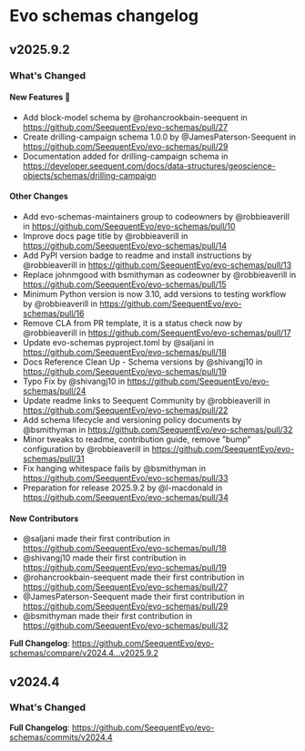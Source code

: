 # Evo schemas changelog

## v2025.9.2
### What's Changed
#### New Features 🎉
* Add block-model schema by @rohancrookbain-seequent in https://github.com/SeequentEvo/evo-schemas/pull/27
* Create drilling-campaign schema 1.0.0 by @JamesPaterson-Seequent in https://github.com/SeequentEvo/evo-schemas/pull/29
* Documentation added for drilling-campaign schema in https://developer.seequent.com/docs/data-structures/geoscience-objects/schemas/drilling-campaign
#### Other Changes
* Add evo-schemas-maintainers group to codeowners by @robbieaverill in https://github.com/SeequentEvo/evo-schemas/pull/10
* Improve docs page title by @robbieaverill in https://github.com/SeequentEvo/evo-schemas/pull/14
* Add PyPI version badge to readme and install instructions by @robbieaverill in https://github.com/SeequentEvo/evo-schemas/pull/13
* Replace johnmgood with bsmithyman as codeowner by @robbieaverill in https://github.com/SeequentEvo/evo-schemas/pull/15
* Minimum Python version is now 3.10, add versions to testing workflow by @robbieaverill in https://github.com/SeequentEvo/evo-schemas/pull/16
* Remove CLA from PR template, it is a status check now by @robbieaverill in https://github.com/SeequentEvo/evo-schemas/pull/17
* Update evo-schemas pyproject.toml by @saljani in https://github.com/SeequentEvo/evo-schemas/pull/18
* Docs Reference Clean Up - Schema versions by @shivangj10 in https://github.com/SeequentEvo/evo-schemas/pull/19
* Typo Fix by @shivangj10 in https://github.com/SeequentEvo/evo-schemas/pull/24
* Update readme links to Seequent Community by @robbieaverill in https://github.com/SeequentEvo/evo-schemas/pull/22
* Add schema lifecycle and versioning policy documents by @bsmithyman in https://github.com/SeequentEvo/evo-schemas/pull/32
* Minor tweaks to readme, contribution guide, remove "bump" configuration by @robbieaverill in https://github.com/SeequentEvo/evo-schemas/pull/31
* Fix hanging whitespace fails by @bsmithyman in https://github.com/SeequentEvo/evo-schemas/pull/33
* Preparation for release 2025.9.2 by @l-macdonald in https://github.com/SeequentEvo/evo-schemas/pull/34

#### New Contributors
* @saljani made their first contribution in https://github.com/SeequentEvo/evo-schemas/pull/18
* @shivangj10 made their first contribution in https://github.com/SeequentEvo/evo-schemas/pull/19
* @rohancrookbain-seequent made their first contribution in https://github.com/SeequentEvo/evo-schemas/pull/27
* @JamesPaterson-Seequent made their first contribution in https://github.com/SeequentEvo/evo-schemas/pull/29
* @bsmithyman made their first contribution in https://github.com/SeequentEvo/evo-schemas/pull/32

**Full Changelog**: https://github.com/SeequentEvo/evo-schemas/compare/v2024.4...v2025.9.2

## v2024.4
### What's Changed
**Full Changelog**: https://github.com/SeequentEvo/evo-schemas/commits/v2024.4
